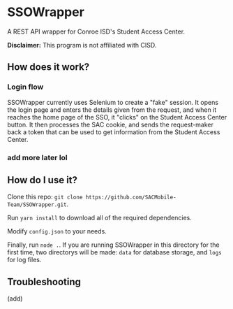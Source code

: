 # SSOWrapper

A REST API wrapper for Conroe ISD's Student Access Center.

**Disclaimer:** This program is not affiliated with CISD.

## How does it work?

### Login flow
SSOWrapper currently uses Selenium to create a "fake" session. It opens the login page and enters the details given from the request, and when it reaches the home page of the SSO, it "clicks" on the Student Access Center button. It then processes the SAC cookie, and sends the request-maker back a token that can be used to get information from the Student Access Center.

### add more later lol

## How do I use it?

Clone this repo: `git clone https://github.com/SACMobile-Team/SSOWrapper.git`.

Run `yarn install` to download all of the required dependencies.

Modify `config.json` to your needs.

Finally, run `node .`. If you are running SSOWrapper in this directory for the first time, two directorys will be made: `data` for database storage, and `logs` for log files.


## Troubleshooting

(add)